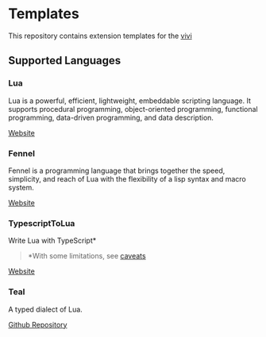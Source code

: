 # Templates

This repository contains extension templates for the [vivi](https://github.com/vivi-app/viv)

## Supported Languages

### Lua

Lua is a powerful, efficient, lightweight, embeddable scripting language.
It supports procedural programming, object-oriented programming,
functional programming, data-driven programming, and data description.

[Website](https://www.lua.org)

### Fennel

Fennel is a programming language that brings together the speed, simplicity,
and reach of Lua with the flexibility of a lisp syntax and macro system.

[Website](https://fennel-lang.org)

### TypescriptToLua

Write Lua with TypeScript*
> \*With some limitations, see [caveats](https://typescripttolua.github.io/docs/caveats)

[Website](https://typescripttolua.github.io)


### Teal

A typed dialect of Lua.

[Github Repository](https://github.com/teal-language/tl)
